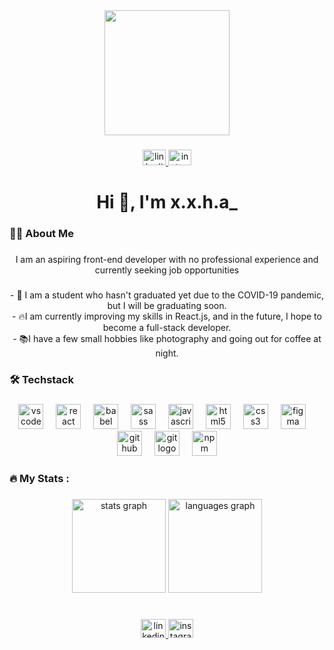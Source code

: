 <div align="center">
  <img height="200" src="https://media3.giphy.com/media/v1.Y2lkPTc5MGI3NjExdGlvcGZ2Nmd5aGR0Nml4czZmMmZpcXplcG4zZHl5NTBhN3d2YnNlcSZlcD12MV9pbnRlcm5hbF9naWZfYnlfaWQmY3Q9Zw/3oKIPnAiaMCws8nOsE/giphy.gif"  />
</div>

###

<div align="center">
  <a href="www.linkedin.com/in/hoàng-anh-97402b285" target="_blank">
    <img src="https://raw.githubusercontent.com/maurodesouza/profile-readme-generator/master/src/assets/icons/social/linkedin/default.svg" width="37" height="25" alt="linkedin logo"  />
  </a>
  <a href="https://www.instagram.com/b.t.x.x.zip/" target="_blank">
    <img src="https://raw.githubusercontent.com/maurodesouza/profile-readme-generator/master/src/assets/icons/social/instagram/default.svg" width="37" height="25" alt="instagram logo"  />
  </a>
</div>

###

<h1 align="center">Hi 👋, I'm x.x.h.a_</h1>

###

<h3 align="left">👩‍💻  About Me</h3>

###

<p align="center">I am an aspiring front-end developer with no professional experience and currently seeking job opportunities</p>

###

<p align="center">- 🔭 I am a student who hasn't graduated yet due to the COVID-19 pandemic, but I will be graduating soon.<br>- 🔥I am currently improving my skills in React.js, and in the future, I hope to become a full-stack developer.<br>- 📚I have a few small hobbies like photography and going out for coffee at night.</p>

###

<h3 align="left">🛠 Techstack</h3>

###

<div align="center">
  <img src="https://cdn.jsdelivr.net/gh/devicons/devicon/icons/vscode/vscode-original.svg" height="40" alt="vscode logo"  />
  <img width="12" />
  <img src="https://cdn.jsdelivr.net/gh/devicons/devicon/icons/react/react-original.svg" height="40" alt="react logo"  />
  <img width="12" />
  <img src="https://cdn.jsdelivr.net/gh/devicons/devicon/icons/babel/babel-original.svg" height="40" alt="babel logo"  />
  <img width="12" />
  <img src="https://cdn.jsdelivr.net/gh/devicons/devicon/icons/sass/sass-original.svg" height="40" alt="sass logo"  />
  <img width="12" />
  <img src="https://cdn.jsdelivr.net/gh/devicons/devicon/icons/javascript/javascript-original.svg" height="40" alt="javascript logo"  />
  <img width="12" />
  <img src="https://cdn.jsdelivr.net/gh/devicons/devicon/icons/html5/html5-original.svg" height="40" alt="html5 logo"  />
  <img width="12" />
  <img src="https://cdn.jsdelivr.net/gh/devicons/devicon/icons/css3/css3-original.svg" height="40" alt="css3 logo"  />
  <img width="12" />
  <img src="https://cdn.jsdelivr.net/gh/devicons/devicon/icons/figma/figma-original.svg" height="40" alt="figma logo"  />
  <img width="12" />
  <img src="https://cdn.jsdelivr.net/gh/devicons/devicon/icons/github/github-original.svg" height="40" alt="github logo"  />
  <img width="12" />
  <img src="https://cdn.jsdelivr.net/gh/devicons/devicon/icons/git/git-original.svg" height="40" alt="git logo"  />
  <img width="12" />
  <img src="https://cdn.jsdelivr.net/gh/devicons/devicon/icons/npm/npm-original-wordmark.svg" height="40" alt="npm logo"  />
</div>

###

<h3 align="left">🔥   My Stats :</h3>

###

<div align="center">
  <img src="https://github-readme-stats.vercel.app/api?username=hoanganh170402&hide_title=true&hide_rank=false&show_icons=true&include_all_commits=true&count_private=true&disable_animations=true&theme=dracula&locale=en&hide_border=true&order=1" height="150" alt="stats graph"  />
  <img src="https://github-readme-stats.vercel.app/api/top-langs?username=hoanganh170402&locale=en&hide_title=false&layout=compact&card_width=320&langs_count=5&theme=dracula&hide_border=false&order=2" height="150" alt="languages graph"  />
</div>

###

<br clear="both">

<div align="center">
  <a href="www.linkedin.com/in/hoàng-anh-97402b285" target="_blank">
    <img src="https://raw.githubusercontent.com/maurodesouza/profile-readme-generator/master/src/assets/icons/social/linkedin/default.svg" width="40" height="30" alt="linkedin logo"  />
  </a>
  <a href="https://www.instagram.com/b.t.x.x.zip/" target="_blank">
    <img src="https://raw.githubusercontent.com/maurodesouza/profile-readme-generator/master/src/assets/icons/social/instagram/default.svg" width="40" height="30" alt="instagram logo"  />
  </a>
</div>

###

